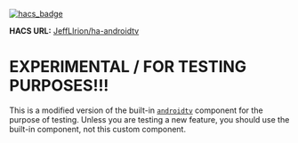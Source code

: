 [![hacs_badge](https://img.shields.io/badge/HACS-Custom-orange.svg)](https://github.com/custom-components/hacs)

**HACS URL:** [JeffLIrion/ha-androidtv](https://github.com/JeffLIrion/ha-androidtv)


# EXPERIMENTAL / FOR TESTING PURPOSES!!!

This is a modified version of the built-in [`androidtv`](https://www.home-assistant.io/components/androidtv/) component for the purpose of testing.  Unless you are testing a new feature, you should use the built-in component, not this custom component.

